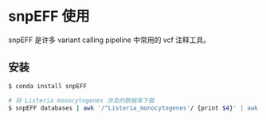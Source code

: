 # snpEFF 使用

snpEFF 是许多 variant calling pipeline 中常用的 vcf 注释工具。

## 安装

```bash
$ conda install snpEFF

```

```bash
# 将 Listeria monocytogenes 涉及的数据库下载
$ snpEFF databases | awk '/^Listeria_monocytogenes'/ {print $4}' | awk '!a[$1]++{print}' | xargs wget
```
